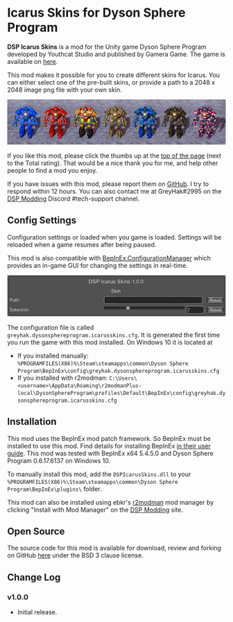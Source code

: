 # Icarus Skins for Dyson Sphere Program

**DSP Icarus Skins** is a mod for the Unity game Dyson Sphere Program developed by Youthcat Studio and published by Gamera Game.  The game is available on [here](https://store.steampowered.com/app/1366540/Dyson_Sphere_Program/).

This mod makes it possible for you to create different skins for Icarus.  You can either select one of the pre-built skins, or provide a path to a 2048 x 2048 image png file with your own skin.

![Image of built-in skins](https://raw.githubusercontent.com/GreyHak/dsp-icarus-skins/master/BuiltInSkins.jpg)

If you like this mod, please click the thumbs up at the [top of the page](https://dsp.thunderstore.io/package/GreyHak/DSP_Icarus_Skins/) (next to the Total rating).  That would be a nice thank you for me, and help other people to find a mod you enjoy.

If you have issues with this mod, please report them on [GitHub](https://github.com/GreyHak/dsp-icarus-skins/issues).  I try to respond within 12 hours.    You can also contact me at GreyHak#2995 on the [DSP Modding](https://discord.gg/XxhyTNte) Discord #tech-support channel.

## Config Settings
Configuration settings or loaded when you game is loaded.  Settings will be reloaded when a game resumes after being paused.

This mod is also compatible with [BepInEx.ConfigurationManager](https://github.com/BepInEx/BepInEx.ConfigurationManager) which provides an in-game GUI for changing the settings in real-time.

![Config Settings Window image](https://raw.githubusercontent.com/GreyHak/dsp-icarus-skins/master/ConfigSettingsWindow.jpg)

The configuration file is called `greyhak.dysonsphereprogram.icarusskins.cfg`.  It is generated the first time you run the game with this mod installed.  On Windows 10 it is located at
 - If you installed manually:  `%PROGRAMFILES(X86)%\Steam\steamapps\common\Dyson Sphere Program\BepInEx\config\greyhak.dysonsphereprogram.icarusskins.cfg`
 - If you installed with r2modman:  `C:\Users\<username>\AppData\Roaming\r2modmanPlus-local\DysonSphereProgram\profiles\Default\BepInEx\config\greyhak.dysonsphereprogram.icarusskins.cfg`

## Installation
This mod uses the BepInEx mod patch framework.  So BepInEx must be installed to use this mod.  Find details for installing BepInEx [in their user guide](https://bepinex.github.io/bepinex_docs/master/articles/user_guide/installation/index.html#installing-bepinex-1).  This mod was tested with BepInEx x64 5.4.5.0 and Dyson Sphere Program 0.6.17.6137 on Windows 10.

To manually install this mod, add the `DSPIcarusSkins.dll` to your `%PROGRAMFILES(X86)%\Steam\steamapps\common\Dyson Sphere Program\BepInEx\plugins\` folder.

This mod can also be installed using ebkr's [r2modman](https://dsp.thunderstore.io/package/ebkr/r2modman/) mod manager by clicking "Install with Mod Manager" on the [DSP Modding](https://dsp.thunderstore.io/package/GreyHak/DSP_Icarus_Skins/) site.

## Open Source
The source code for this mod is available for download, review and forking on GitHub [here](https://github.com/GreyHak/dsp-icarus-skins) under the BSD 3 clause license.

## Change Log
### v1.0.0
 - Initial release.
